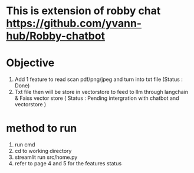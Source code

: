 # This is extension of robby chat https://github.com/yvann-hub/Robby-chatbot 

# Objective 

1. Add 1 feature to read scan pdf/png/jpeg and turn into txt file (Status : Done)
2. Txt file then will be store in vectorstore to feed to llm through langchain & Faiss vector store ( Status : Pending intergration with chatbot and vectorstore )

# method to run 

1. run cmd
2. cd to working directory 
3. streamlit run src/home.py 
4. refer to page 4 and 5 for the features status 

